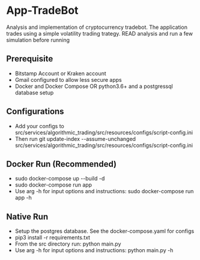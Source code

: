 # App-TradeBot
Analysis and implementation of cryptocurrency tradebot. The application trades using a simple volatility trading trategy. READ analysis and run a few simulation before running 

## Prerequisite 
* Bitstamp Account or Kraken account
* Gmail configured to allow less secure apps
* Docker and Docker Compose OR python3.6+ and a postgressql database setup

## Configurations
* Add your configs to src/services/algorithmic_trading/src/resources/configs/script-config.ini
* Then run git update-index --assume-unchanged src/services/algorithmic_trading/src/resources/configs/script-config.ini 

## Docker Run (Recommended)
* sudo docker-compose up --build -d 
* sudo docker-compose run app <args>
* Use arg -h for input options and instructions: sudo docker-compose run app -h

## Native Run
* Setup the postgres database. See the docker-compose.yaml for configs
* pip3 install -r requirements.txt
* From the src directory run: python main.py
* Use arg -h for input options and instructions: python main.py -h
